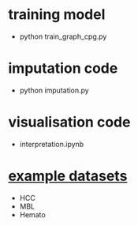 # training model
* python train_graph_cpg.py
# imputation code
* python imputation.py
# visualisation code
* interpretation.ipynb
# [example datasets](https://drive.google.com/drive/folders/1p2k_DMOfId1xqlvIv-B7D4rXtzpFlB-3?usp=sharing)
* HCC
* MBL
* Hemato


